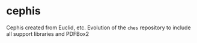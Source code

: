 # cephis
Cephis created from Euclid, etc.
Evolution of the `ches` repository to include all support libraries and PDFBox2
